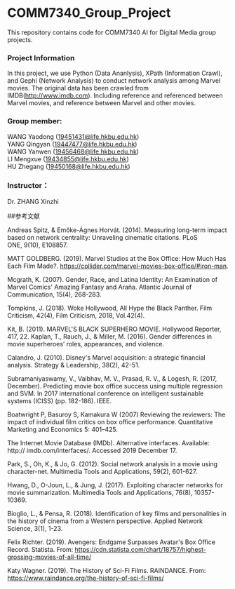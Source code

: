 # COMM7340_Group_Project
This repository contains code for COMM7340 AI for Digital Media group projects.

### Project Information
In this project, we use Python (Data Ananlysis), XPath (Information Crawl), and Gephi (Network Analysis) to conduct network analysis among Marvel movies. The original data has been crawled from IMDB(http://www.imdb.com). Including reference and referenced between Marvel movies, and reference between Marvel and other movies.

### Group member:<br/>           
WANG Yaodong (19451431@life.hkbu.edu.hk)<br/>
YANG Qingyan (19447477@life.hkbu.edu.hk)<br/>
WANG Yanwen (19456468@life.hkbu.edu.hk)<br/>
LI Mengxue (19434855@life.hkbu.edu.hk)<br/>
HU Zhegang (19450168@life.hkbu.edu.hk)<br/>

### Instructor：
Dr. ZHANG Xinzhi

##参考文献

Andreas Spitz, & Emőke-Ágnes Horvát. (2014). Measuring long-term impact based on network centrality: Unraveling cinematic citations. PLoS ONE, 9(10), E108857.

MATT GOLDBERG. (2019). Marvel Studios at the Box Office: How Much Has Each Film Made?. https://collider.com/marvel-movies-box-office/#iron-man.

Mcgrath, K. (2007). Gender, Race, and Latina Identity: An Examination of Marvel Comics' Amazing Fantasy and Araña. Atlantic Journal of Communication, 15(4), 268-283.

Tompkins, J. (2018). Woke Hollywood, All Hype the Black Panther. Film Criticism, 42(4), Film Criticism, 2018, Vol.42(4).

Kit, B. (2011). MARVEL'S BLACK SUPERHERO MOVIE. Hollywood Reporter, 417, 22.
Kaplan, T., Rauch, J., & Miller, M. (2016). Gender differences in movie superheroes’ roles, appearances, and violence.

Calandro, J. (2010). Disney's Marvel acquisition: a strategic financial analysis. Strategy & Leadership, 38(2), 42-51.

Subramaniyaswamy, V., Vaibhav, M. V., Prasad, R. V., & Logesh, R. (2017, December). Predicting movie box office success using multiple regression and SVM. In 2017 international conference on intelligent sustainable systems (ICISS) (pp. 182-186). IEEE.

Boatwright P, Basuroy S, Kamakura W (2007) Reviewing the reviewers: The impact of individual film critics on box office performance. Quantitative Marketing and Economics 5: 401–425.

The Internet Movie Database (IMDb). Alternative interfaces. Available: http:// imdb.com/interfaces/. Accessed 2019 December 17.

Park, S., Oh, K., & Jo, G. (2012). Social network analysis in a movie using character-net. Multimedia Tools and Applications, 59(2), 601-627.

Hwang, D., O-Joun, L., & Jung, J. (2017). Exploiting character networks for movie summarization. Multimedia Tools and Applications, 76(8), 10357-10369.

Bioglio, L., & Pensa, R. (2018). Identification of key films and personalities in the history of cinema from a Western perspective. Applied Network Science, 3(1), 1-23.

Felix Richter. (2019). Avengers: Endgame Surpasses Avatar's Box Office Record. Statista. From: https://cdn.statista.com/chart/18757/highest-grossing-movies-of-all-time/

Katy Wagner. (2019). The History of Sci-Fi Films. RAINDANCE. From: https://www.raindance.org/the-history-of-sci-fi-films/
